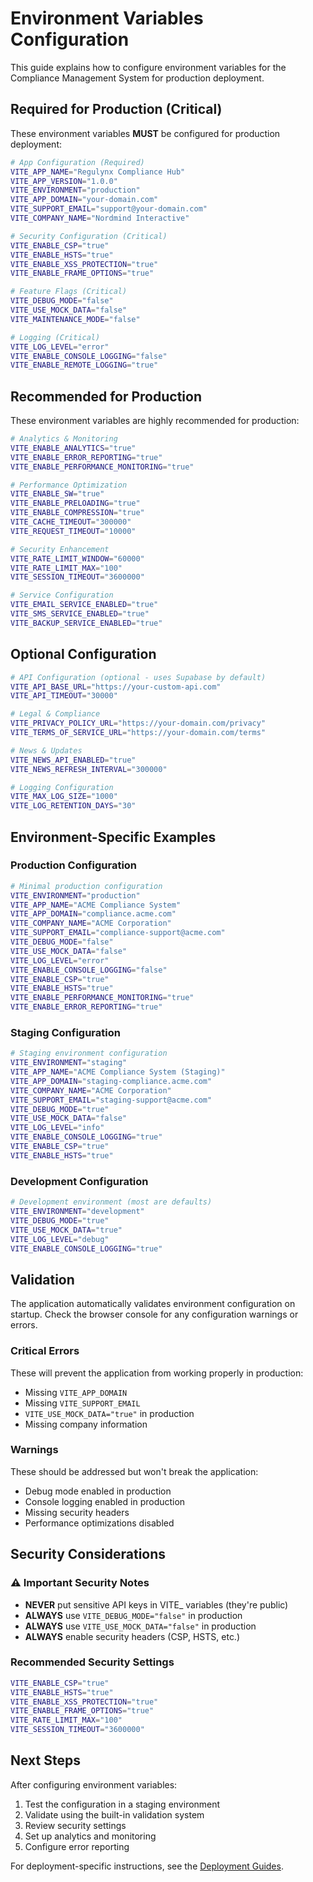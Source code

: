 
# Environment Variables Configuration

This guide explains how to configure environment variables for the Compliance Management System for production deployment.

## Required for Production (Critical)

These environment variables **MUST** be configured for production deployment:

```bash
# App Configuration (Required)
VITE_APP_NAME="Regulynx Compliance Hub"
VITE_APP_VERSION="1.0.0"
VITE_ENVIRONMENT="production"
VITE_APP_DOMAIN="your-domain.com"
VITE_SUPPORT_EMAIL="support@your-domain.com"
VITE_COMPANY_NAME="Nordmind Interactive"

# Security Configuration (Critical)
VITE_ENABLE_CSP="true"
VITE_ENABLE_HSTS="true"
VITE_ENABLE_XSS_PROTECTION="true"
VITE_ENABLE_FRAME_OPTIONS="true"

# Feature Flags (Critical)
VITE_DEBUG_MODE="false"
VITE_USE_MOCK_DATA="false"
VITE_MAINTENANCE_MODE="false"

# Logging (Critical)
VITE_LOG_LEVEL="error"
VITE_ENABLE_CONSOLE_LOGGING="false"
VITE_ENABLE_REMOTE_LOGGING="true"
```

## Recommended for Production

These environment variables are highly recommended for production:

```bash
# Analytics & Monitoring
VITE_ENABLE_ANALYTICS="true"
VITE_ENABLE_ERROR_REPORTING="true"
VITE_ENABLE_PERFORMANCE_MONITORING="true"

# Performance Optimization
VITE_ENABLE_SW="true"
VITE_ENABLE_PRELOADING="true"
VITE_ENABLE_COMPRESSION="true"
VITE_CACHE_TIMEOUT="300000"
VITE_REQUEST_TIMEOUT="10000"

# Security Enhancement
VITE_RATE_LIMIT_WINDOW="60000"
VITE_RATE_LIMIT_MAX="100"
VITE_SESSION_TIMEOUT="3600000"

# Service Configuration
VITE_EMAIL_SERVICE_ENABLED="true"
VITE_SMS_SERVICE_ENABLED="true"
VITE_BACKUP_SERVICE_ENABLED="true"
```

## Optional Configuration

```bash
# API Configuration (optional - uses Supabase by default)
VITE_API_BASE_URL="https://your-custom-api.com"
VITE_API_TIMEOUT="30000"

# Legal & Compliance
VITE_PRIVACY_POLICY_URL="https://your-domain.com/privacy"
VITE_TERMS_OF_SERVICE_URL="https://your-domain.com/terms"

# News & Updates
VITE_NEWS_API_ENABLED="true"
VITE_NEWS_REFRESH_INTERVAL="300000"

# Logging Configuration
VITE_MAX_LOG_SIZE="1000"
VITE_LOG_RETENTION_DAYS="30"
```

## Environment-Specific Examples

### Production Configuration
```bash
# Minimal production configuration
VITE_ENVIRONMENT="production"
VITE_APP_NAME="ACME Compliance System"
VITE_APP_DOMAIN="compliance.acme.com"
VITE_COMPANY_NAME="ACME Corporation"
VITE_SUPPORT_EMAIL="compliance-support@acme.com"
VITE_DEBUG_MODE="false"
VITE_USE_MOCK_DATA="false"
VITE_LOG_LEVEL="error"
VITE_ENABLE_CONSOLE_LOGGING="false"
VITE_ENABLE_CSP="true"
VITE_ENABLE_HSTS="true"
VITE_ENABLE_PERFORMANCE_MONITORING="true"
VITE_ENABLE_ERROR_REPORTING="true"
```

### Staging Configuration
```bash
# Staging environment configuration
VITE_ENVIRONMENT="staging"
VITE_APP_NAME="ACME Compliance System (Staging)"
VITE_APP_DOMAIN="staging-compliance.acme.com"
VITE_COMPANY_NAME="ACME Corporation"
VITE_SUPPORT_EMAIL="staging-support@acme.com"
VITE_DEBUG_MODE="true"
VITE_USE_MOCK_DATA="false"
VITE_LOG_LEVEL="info"
VITE_ENABLE_CONSOLE_LOGGING="true"
VITE_ENABLE_CSP="true"
VITE_ENABLE_HSTS="true"
```

### Development Configuration
```bash
# Development environment (most are defaults)
VITE_ENVIRONMENT="development"
VITE_DEBUG_MODE="true"
VITE_USE_MOCK_DATA="true"
VITE_LOG_LEVEL="debug"
VITE_ENABLE_CONSOLE_LOGGING="true"
```

## Validation

The application automatically validates environment configuration on startup. Check the browser console for any configuration warnings or errors.

### Critical Errors
These will prevent the application from working properly in production:
- Missing `VITE_APP_DOMAIN`
- Missing `VITE_SUPPORT_EMAIL`
- `VITE_USE_MOCK_DATA="true"` in production
- Missing company information

### Warnings
These should be addressed but won't break the application:
- Debug mode enabled in production
- Console logging enabled in production
- Missing security headers
- Performance optimizations disabled

## Security Considerations

### ⚠️ Important Security Notes
- **NEVER** put sensitive API keys in VITE_ variables (they're public)
- **ALWAYS** use `VITE_DEBUG_MODE="false"` in production
- **ALWAYS** use `VITE_USE_MOCK_DATA="false"` in production
- **ALWAYS** enable security headers (CSP, HSTS, etc.)

### Recommended Security Settings
```bash
VITE_ENABLE_CSP="true"
VITE_ENABLE_HSTS="true"
VITE_ENABLE_XSS_PROTECTION="true"
VITE_ENABLE_FRAME_OPTIONS="true"
VITE_RATE_LIMIT_MAX="100"
VITE_SESSION_TIMEOUT="3600000"
```

## Next Steps

After configuring environment variables:
1. Test the configuration in a staging environment
2. Validate using the built-in validation system
3. Review security settings
4. Set up analytics and monitoring
5. Configure error reporting

For deployment-specific instructions, see the [Deployment Guides](./deployment-guides.md).

